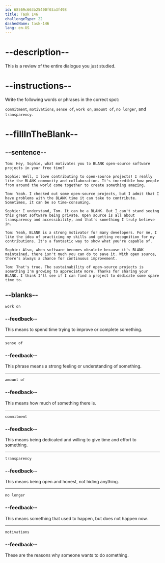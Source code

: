 ```yaml
---
id: 68569c663b25400f03a3f498
title: Task 146
challengeType: 22
dashedName: task-146
lang: en-US
---
```


<!-- REVIEW -->

# --description--

This is a review of the entire dialogue you just studied.

# --instructions--

Write the following words or phrases in the correct spot:

`commitment`, `motivations`, `sense of`, `work on`, `amount of`, `no longer`, and `transparency`.

# --fillInTheBlank--

## --sentence--

`Tom: Hey, Sophie, what motivates you to BLANK open-source software projects in your free time?`

`Sophie: Well, I love contributing to open-source projects! I really like the BLANK community and collaboration. It's incredible how people from around the world come together to create something amazing.`

`Tom: Yeah. I checked out some open-source projects, but I admit that I have problems with the BLANK time it can take to contribute. Sometimes, it can be so time-consuming.`

`Sophie: I understand, Tom. It can be a BLANK. But I can't stand seeing this great software being private. Open source is all about transparency and accessibility, and that's something I truly believe in.`

`Tom: Yeah, BLANK is a strong motivator for many developers. For me, I like the idea of practicing my skills and getting recognition for my contributions. It's a fantastic way to show what you're capable of.`

`Sophie: Also, when software becomes obsolete because it's BLANK maintained, there isn't much you can do to save it. With open source, there's always a chance for continuous improvement.`

`Tom: That's true. The sustainability of open-source projects is something I'm growing to appreciate more. Thanks for sharing your BLANK. I think I'll see if I can find a project to dedicate some spare time to.`

## --blanks--

`work on`

### --feedback--

This means to spend time trying to improve or complete something.

---

`sense of`

### --feedback--

This phrase means a strong feeling or understanding of something.

---

`amount of`

### --feedback--

This means how much of something there is.

---

`commitment`

### --feedback--

This means being dedicated and willing to give time and effort to something.

---

`transparency`

### --feedback--

This means being open and honest, not hiding anything.

---

`no longer`

### --feedback--

This means something that used to happen, but does not happen now.

---

`motivations`

### --feedback--

These are the reasons why someone wants to do something.
